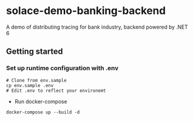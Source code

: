 # solace-demo-banking-backend

A demo of distributing tracing for bank industry, backend powered by .NET 6

## Getting started
### Set up runtime configuration with .env
```shell
# Clone from env.sample
cp env.sample .env
# Edit .env to reflect your environemt
```

- Run docker-compose
```shell
docker-compose up --build -d
```